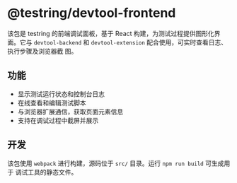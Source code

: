 # @testring/devtool-frontend

该包是 testring 的前端调试面板，基于 React 构建，为测试过程提供图形化界面。它与
`devtool-backend` 和 `devtool-extension` 配合使用，可实时查看日志、执行步骤及浏览器截
图。

## 功能
- 显示测试运行状态和控制台日志
- 在线查看和编辑测试脚本
- 与浏览器扩展通信，获取页面元素信息
- 支持在调试过程中截屏并展示

## 开发
该包使用 `webpack` 进行构建，源码位于 `src/` 目录。运行 `npm run build` 可生成用于
调试工具的静态文件。
